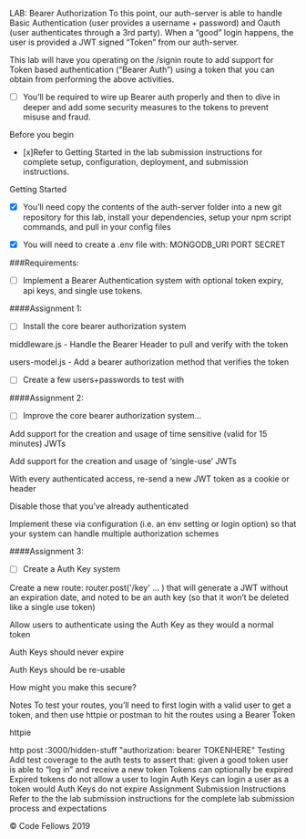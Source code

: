LAB: Bearer Authorization
To this point, our auth-server is able to handle Basic Authentication (user provides a username + password) and Oauth (user authenticates through a 3rd party). When a “good” login happens, the user is provided a JWT signed “Token” from our auth-server.

This lab will have you operating on the /signin route to add support for Token based authentication (“Bearer Auth”) using a token that you can obtain from performing the above activities.

-[ ] You’ll be required to wire up Bearer auth properly and then to dive in deeper and add some security measures to the tokens to prevent misuse and fraud.

Before you begin
- [x]Refer to Getting Started in the lab submission instructions for complete setup, configuration, deployment, and submission instructions.

Getting Started
-[x] You’ll need copy the contents of the auth-server folder into a new git repository for this lab, install your dependencies, setup your npm script commands, and pull in your config files
-[x] You will need to create a .env file with:
MONGODB_URI
PORT
SECRET


###Requirements:

-[ ] Implement a Bearer Authentication system with optional token expiry, api keys, and single use tokens.

####Assignment 1: 
-[ ] Install the core bearer authorization system

middleware.js - Handle the Bearer Header to pull and verify with the token

users-model.js - Add a bearer authorization method that verifies the token

-[ ] Create a few users+passwords to test with

####Assignment 2: 
-[ ] Improve the core bearer authorization system…

Add support for the creation and usage of time sensitive (valid for 15 minutes) JWTs

Add support for the creation and usage of ‘single-use’ JWTs

With every authenticated access, re-send a new JWT token as a cookie or header

Disable those that you’ve already authenticated

Implement these via configuration (i.e. an env setting or login option) so that your system can handle multiple authorization schemes

####Assignment 3: 
-[ ] Create a Auth Key system

Create a new route: router.post('/key' ... ) that will generate a JWT without an expiration date, and noted to be an auth key (so that it won’t be deleted like a single use token)

Allow users to authenticate using the Auth Key as they would a normal token

Auth Keys should never expire

Auth Keys should be re-usable

How might you make this secure?



Notes
To test your routes, you’ll need to first login with a valid user to get a token, and then use httpie or postman to hit the routes using a Bearer Token

httpie

http post :3000/hidden-stuff "authorization: bearer TOKENHERE"
Testing
Add test coverage to the auth tests to assert that:
given a good token user is able to “log in” and receive a new token
Tokens can optionally be expired
Expired tokens do not allow a user to login
Auth Keys can login a user as a token would
Auth Keys do not expire
Assignment Submission Instructions
Refer to the the lab submission instructions for the complete lab submission process and expectations

© Code Fellows 2019